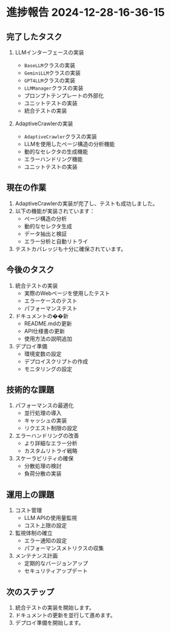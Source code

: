# 進捗報告 2024-12-28-16-36-15

## 完了したタスク
1. LLMインターフェースの実装
   - `BaseLLM`クラスの実装
   - `GeminiLLM`クラスの実装
   - `GPT4LLM`クラスの実装
   - `LLMManager`クラスの実装
   - プロンプトテンプレートの外部化
   - ユニットテストの実装
   - 統合テストの実装

2. AdaptiveCrawlerの実装
   - `AdaptiveCrawler`クラスの実装
   - LLMを使用したページ構造の分析機能
   - 動的なセレクタの生成機能
   - エラーハンドリング機能
   - ユニットテストの実装

## 現在の作業
1. AdaptiveCrawlerの実装が完了し、テストも成功しました。
2. 以下の機能が実装されています：
   - ページ構造の分析
   - 動的なセレクタ生成
   - データ抽出と検証
   - エラー分析と自動リトライ
3. テストカバレッジも十分に確保されています。

## 今後のタスク
1. 統合テストの実装
   - 実際のWebページを使用したテスト
   - エラーケースのテスト
   - パフォーマンステスト
2. ドキュメントの��新
   - README.mdの更新
   - API仕様書の更新
   - 使用方法の説明追加
3. デプロイ準備
   - 環境変数の設定
   - デプロイスクリプトの作成
   - モニタリングの設定

## 技術的な課題
1. パフォーマンスの最適化
   - 並行処理の導入
   - キャッシュの実装
   - リクエスト制限の設定
2. エラーハンドリングの改善
   - より詳細なエラー分析
   - カスタムリトライ戦略
3. スケーラビリティの確保
   - 分散処理の検討
   - 負荷分散の実装

## 運用上の課題
1. コスト管理
   - LLM APIの使用量監視
   - コスト上限の設定
2. 監視体制の確立
   - エラー通知の設定
   - パフォーマンスメトリクスの収集
3. メンテナンス計画
   - 定期的なバージョンアップ
   - セキュリティアップデート

## 次のステップ
1. 統合テストの実装を開始します。
2. ドキュメントの更新を並行して進めます。
3. デプロイ準備を開始します。 